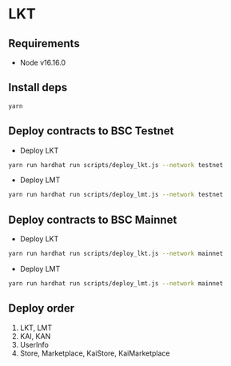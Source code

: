 # LKT

## Requirements

-   Node v16.16.0

## Install deps

```bash
yarn
```

## Deploy contracts to BSC Testnet

-   Deploy LKT

```bash
yarn run hardhat run scripts/deploy_lkt.js --network testnet
```

-   Deploy LMT

```bash
yarn run hardhat run scripts/deploy_lmt.js --network testnet
```

## Deploy contracts to BSC Mainnet

-   Deploy LKT

```bash
yarn run hardhat run scripts/deploy_lkt.js --network mainnet
```

-   Deploy LMT

```bash
yarn run hardhat run scripts/deploy_lmt.js --network mainnet
```

## Deploy order
1. LKT, LMT
2. KAI, KAN
3. UserInfo
4. Store, Marketplace, KaiStore, KaiMarketplace
